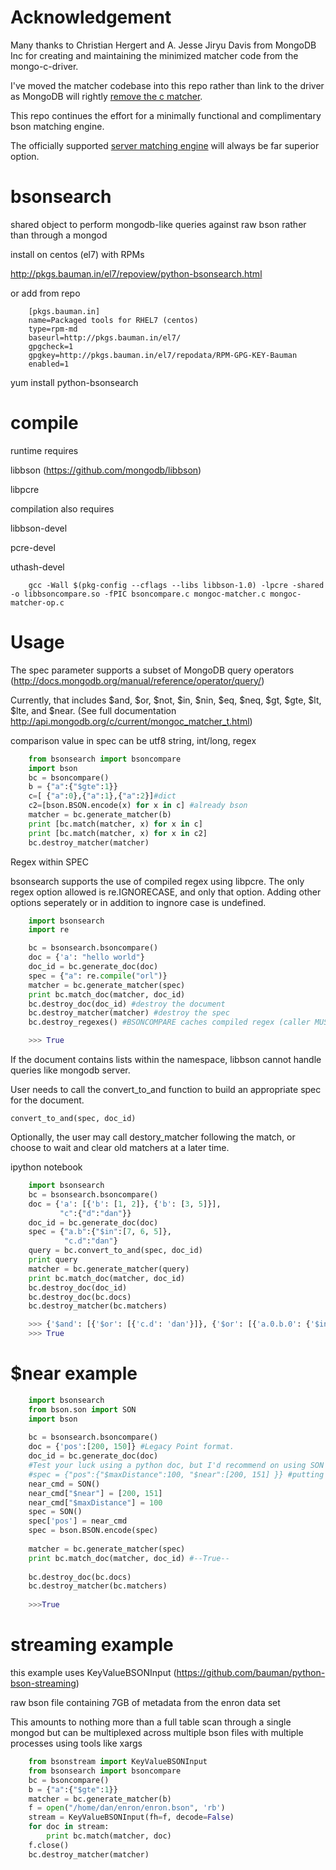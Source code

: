 Acknowledgement
===============

Many thanks to Christian Hergert and A. Jesse Jiryu Davis from MongoDB Inc for creating and maintaining the minimized matcher code from the mongo-c-driver.


I've moved the matcher codebase into this repo rather than link to the driver as MongoDB will rightly [remove the c matcher](https://jira.mongodb.org/browse/CDRIVER-955).


This repo continues the effort for a minimally functional and complimentary bson matching engine.


The officially supported [server matching engine](https://github.com/mongodb/mongo/tree/master/src/mongo/db/matcher) will always be far superior option.



bsonsearch
==========

shared object to perform mongodb-like queries against raw bson rather than through a mongod


install on centos (el7) with RPMs

http://pkgs.bauman.in/el7/repoview/python-bsonsearch.html

or add from repo


```
    [pkgs.bauman.in]
    name=Packaged tools for RHEL7 (centos)
    type=rpm-md
    baseurl=http://pkgs.bauman.in/el7/
    gpgcheck=1
    gpgkey=http://pkgs.bauman.in/el7/repodata/RPM-GPG-KEY-Bauman
    enabled=1
```

yum install python-bsonsearch


compile
========

runtime requires

libbson (https://github.com/mongodb/libbson)

libpcre

compilation also requires

libbson-devel

pcre-devel

uthash-devel



```
    gcc -Wall $(pkg-config --cflags --libs libbson-1.0) -lpcre -shared -o libbsoncompare.so -fPIC bsoncompare.c mongoc-matcher.c mongoc-matcher-op.c
```


Usage
==========

The spec parameter supports a subset of MongoDB query operators (http://docs.mongodb.org/manual/reference/operator/query/) 

Currently, that includes $and, $or, $not, $in, $nin, $eq, $neq, $gt, $gte, $lt, $lte, and $near. (See full documentation http://api.mongodb.org/c/current/mongoc_matcher_t.html)

comparison value in spec can be utf8 string, int/long, regex


``` python
    from bsonsearch import bsoncompare
    import bson
    bc = bsoncompare()
    b = {"a":{"$gte":1}}
    c=[ {"a":0},{"a":1},{"a":2}]#dict
    c2=[bson.BSON.encode(x) for x in c] #already bson
    matcher = bc.generate_matcher(b)
    print [bc.match(matcher, x) for x in c]
    print [bc.match(matcher, x) for x in c2]
    bc.destroy_matcher(matcher)
```


Regex within SPEC

bsonsearch supports the use of compiled regex using libpcre.  The only regex option allowed is re.IGNORECASE, and only that option. Adding other options seperately or in addition to ingnore case is undefined.


``` python
    import bsonsearch
    import re

    bc = bsonsearch.bsoncompare()
    doc = {'a': "hello world"}
    doc_id = bc.generate_doc(doc)
    spec = {"a": re.compile("orl")}
    matcher = bc.generate_matcher(spec)
    print bc.match_doc(matcher, doc_id)
    bc.destroy_doc(doc_id) #destroy the document
    bc.destroy_matcher(matcher) #destroy the spec
    bc.destroy_regexes() #BSONCOMPARE caches compiled regex (caller MUST explicitly destroy the cache)

    >>> True
```


If the document contains lists within the namespace, libbson cannot handle queries like mongodb server.

User needs to call the convert_to_and function to build an appropriate spec for the document.

    convert_to_and(spec, doc_id)


Optionally, the user may call destory_matcher following the match, or choose to wait and clear old matchers at a later time.

ipython notebook

``` python
    import bsonsearch
    bc = bsonsearch.bsoncompare()
    doc = {'a': [{'b': [1, 2]}, {'b': [3, 5]}],
           "c":{"d":"dan"}}
    doc_id = bc.generate_doc(doc)
    spec = {"a.b":{"$in":[7, 6, 5]},
            "c.d":"dan"}
    query = bc.convert_to_and(spec, doc_id)
    print query
    matcher = bc.generate_matcher(query)
    print bc.match_doc(matcher, doc_id)
    bc.destroy_doc(doc_id)
    bc.destroy_doc(bc.docs)
    bc.destroy_matcher(bc.matchers)

    >>> {'$and': [{'$or': [{'c.d': 'dan'}]}, {'$or': [{'a.0.b.0': {'$in': [7, 6, 5]}}, {'a.0.b.1': {'$in': [7, 6, 5]}}, {'a.1.b.0': {'$in': [7, 6, 5]}}, {'a.1.b.1': {'$in': [7, 6, 5]}}]}]}
    >>> True
```

$near example
==================
``` python
    import bsonsearch
    from bson.son import SON
    import bson
    
    bc = bsonsearch.bsoncompare()
    doc = {'pos':[200, 150]} #Legacy Point format.
    doc_id = bc.generate_doc(doc)
    #Test your luck using a python doc, but I'd recommend on using SON
    #spec = {"pos":{"$maxDistance":100, "$near":[200, 151] }} #putting $maxDistance first will serialize $near correctly in CPython
    near_cmd = SON()
    near_cmd["$near"] = [200, 151]
    near_cmd["$maxDistance"] = 100
    spec = SON()
    spec['pos'] = near_cmd
    spec = bson.BSON.encode(spec)
    
    matcher = bc.generate_matcher(spec)
    print bc.match_doc(matcher, doc_id) #--True--
    
    bc.destroy_doc(bc.docs)
    bc.destroy_matcher(bc.matchers)
    
    >>>True
```  

streaming example
==================

this example uses KeyValueBSONInput (https://github.com/bauman/python-bson-streaming)

raw bson file containing 7GB of metadata from the enron data set

This amounts to nothing more than a full table scan through a single mongod but can be multiplexed across multiple bson files with multiple processes using tools like xargs


``` python
    from bsonstream import KeyValueBSONInput
    from bsonsearch import bsoncompare
    bc = bsoncompare()
    b = {"a":{"$gte":1}}
    matcher = bc.generate_matcher(b)
    f = open("/home/dan/enron/enron.bson", 'rb')
    stream = KeyValueBSONInput(fh=f, decode=False)
    for doc in stream:
        print bc.match(matcher, doc)
    f.close()
    bc.destroy_matcher(matcher)
```



